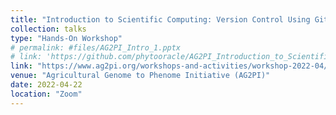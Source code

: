 ```yaml
---
title: "Introduction to Scientific Computing: Version Control Using GitHub"
collection: talks
type: "Hands-On Workshop"
# permalink: #files/AG2PI_Intro_1.pptx
# link: 'https://github.com/phytooracle/AG2PI_Introduction_to_Scientific_Computing'
link: "https://www.ag2pi.org/workshops-and-activities/workshop-2022-04/"
venue: "Agricultural Genome to Phenome Initiative (AG2PI)"
date: 2022-04-22
location: "Zoom"
---
```


